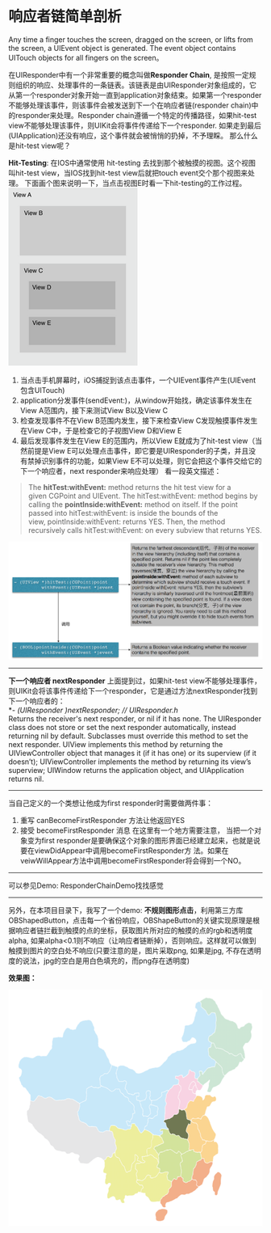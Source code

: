 响应者链简单剖析
=================

Any time a finger touches the screen, dragged on the screen, or lifts from the screen, a UIEvent object is generated. The event object contains UITouch objects for all fingers on the screen。  

在UIResponder中有一个非常重要的概念叫做**Responder Chain**, 是按照一定规则组织的响应、处理事件的一条链表。该链表是由UIResponder对象组成的，它从第一个responder对象开始一直到application对象结束。如果第一个responder不能够处理该事件，则该事件会被发送到下一个在响应者链(responder chain)中的responder来处理。Responder chain遵循一个特定的传播路径，如果hit-test view不能够处理该事件，则UIKit会将事件传递给下一个responder. 如果走到最后(UIApplication)还没有响应，这个事件就会被悄悄的扔掉，不予理睬。 那么什么是hit-test view呢？  

**Hit-Testing**: 在IOS中通常使用 hit-testing 去找到那个被触摸的视图。这个视图叫hit-test view，当IOS找到hit-test view后就把touch event交个那个视图来处理。
下面画个图来说明一下，当点击视图E时看一下hit-testing的工作过程。  
![](./images/1.png)     

1. 当点击手机屏幕时，iOS捕捉到该点击事件，一个UIEvent事件产生(UIEvent包含UITouch)
2. application分发事件(sendEvent:)，从window开始找，确定该事件发生在View A范围内，接下来测试View B以及View C
3. 检查发现事件不在View B范围内发生，接下来检查View C发现触摸事件发生在View C中，于是检查它的子视图View D和View E
4. 最后发现事件发生在View E的范围内，所以View E就成为了hit-test view（当然前提是View E可以处理点击事件，即它要是UIResponder的子类，并且没有禁掉识别事件的功能，如果View E不可以处理，则它会把这个事件交给它的下一个响应者，next responder来响应处理）
看一段英文描述：  

> The **hitTest:withEvent:** method returns the hit test view for a given CGPoint and UIEvent. The hitTest:withEvent: method begins by calling the **pointInside:withEvent:** method on itself. If the point passed into hitTest:withEvent: is inside the bounds of the view, pointInside:withEvent: returns YES. Then, the method recursively calls hitTest:withEvent: on every subview that returns YES.  

![](./images/2.png)

--------------------------------

**下一个响应者 nextResponder**
上面提到过，如果hit-test view不能够处理事件，则UIKit会将该事件传递给下一个responder，它是通过方法nextResponder找到下一个响应者的：  
**- (UIResponder *)nextResponder; // UIResponder.h**  
Returns the receiver's next responder, or nil if it has none.
The UIResponder class does not store or set the next responder automatically, instead returning nil by default. Subclasses must override this method to set the next responder. UIView implements this method by returning the UIViewController object that manages it (if it has one) or its superview (if it doesn’t); UIViewController implements the method by returning its view’s superview; UIWindow returns the application object, and UIApplication returns nil.

**************

当自己定义的一个类想让他成为first responder时需要做两件事：  
1. 重写 canBecomeFirstResponder 方法让他返回YES  
2. 接受 becomeFirstResponder 消息
在这里有一个地方需要注意， 当把一个对象变为first responder是要确保这个对象的图形界面已经建立起来，也就是说要在viewDidAppear中调用becomeFirstResponder方 法。如果在veiwWillAppear方法中调用becomeFirstResponder将会得到一个NO。

--------------------------------

可以参见Demo: ResponderChainDemo找找感觉

--------------------------------

另外，在本项目目录下，我写了一个demo: **不规则图形点击**，利用第三方库OBShapedButton，点击每一个省份响应，OBShapeButton的关键实现原理是根据响应者链拦截到触摸的点的坐标，获取图片所对应的触摸的点的rgb和透明度alpha, 如果alpha<0.1则不响应（让响应者链断掉），否则响应。这样就可以做到触摸到图片的空白处不响应(只要注意的是，图片采取png, 如果是jpg, 不存在透明度的说法，jpg的空白是用白色填充的，而png存在透明度)  

**效果图：**    

![](./images/3.png)

